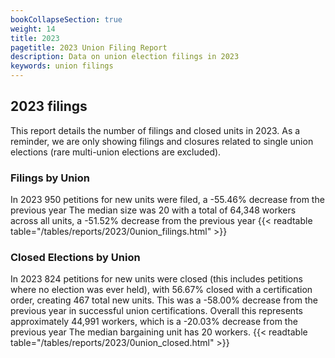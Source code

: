 ```yaml
---
bookCollapseSection: true
weight: 14
title: 2023
pagetitle: 2023 Union Filing Report
description: Data on union election filings in 2023
keywords: union filings
---
```


## 2023 filings

This report details the number of filings and closed units in 2023. As a reminder, we are only showing filings and closures related to single union elections (rare multi-union elections are excluded).

### Filings by Union
In 2023 950 petitions for new units were filed, a -55.46% decrease from the previous year The median size was 20 with a total of 64,348 workers across all units, a -51.52% decrease from the previous year
{{< readtable table="/tables/reports/2023/0union_filings.html" >}}

### Closed Elections by Union
In 2023 824 petitions for new units were closed (this includes petitions where no election was ever held), with 56.67% closed with a certification order, creating 467 total new units. This was a -58.00% decrease from the previous year in successful union certifications. Overall this represents approximately 44,991 workers, which is a -20.03% decrease from the previous year The median bargaining unit has 20 workers.
{{< readtable table="/tables/reports/2023/0union_closed.html" >}}
